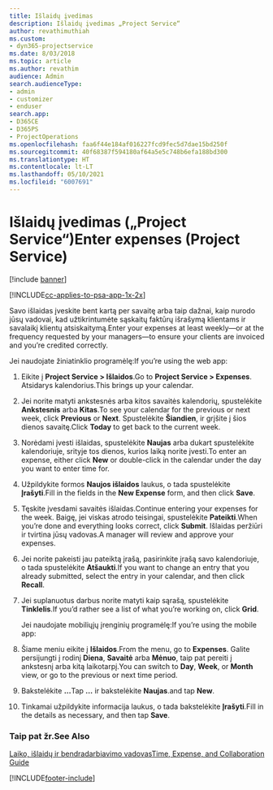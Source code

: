 ```yaml
---
title: Išlaidų įvedimas
description: Išlaidų įvedimas „Project Service“
author: revathimuthiah
ms.custom:
- dyn365-projectservice
ms.date: 8/03/2018
ms.topic: article
ms.author: revathim
audience: Admin
search.audienceType:
- admin
- customizer
- enduser
search.app:
- D365CE
- D365PS
- ProjectOperations
ms.openlocfilehash: faa6f44e184af016227fcd9fec5d7dae15bd250f
ms.sourcegitcommit: 40f68387f594180af64a5e5c748b6efa188bd300
ms.translationtype: HT
ms.contentlocale: lt-LT
ms.lasthandoff: 05/10/2021
ms.locfileid: "6007691"
---
```

# <a name="enter-expenses-project-service"></a><span data-ttu-id="28b9b-103">Išlaidų įvedimas („Project Service“)</span><span class="sxs-lookup"><span data-stu-id="28b9b-103">Enter expenses (Project Service)</span></span>

[!include [banner](../includes/psa-now-project-operations.md)]

[!INCLUDE[cc-applies-to-psa-app-1x-2x](../includes/cc-applies-to-psa-app-1x-2x.md)]

<span data-ttu-id="28b9b-104">Savo išlaidas įveskite bent kartą per savaitę arba taip dažnai, kaip nurodo jūsų vadovai, kad užtikrintumėte sąskaitų faktūrų išrašymą klientams ir savalaikį klientų atsiskaitymą.</span><span class="sxs-lookup"><span data-stu-id="28b9b-104">Enter your expenses at least weekly—or at the frequency requested by your managers—to ensure your clients are invoiced and you’re credited correctly.</span></span>  
  
 <span data-ttu-id="28b9b-105">Jei naudojate žiniatinklio programėlę:</span><span class="sxs-lookup"><span data-stu-id="28b9b-105">If you’re using the web app:</span></span>  
  
1. <span data-ttu-id="28b9b-106">Eikite į **Project Service > Išlaidos**.</span><span class="sxs-lookup"><span data-stu-id="28b9b-106">Go to **Project Service > Expenses**.</span></span> <span data-ttu-id="28b9b-107">Atsidarys kalendorius.</span><span class="sxs-lookup"><span data-stu-id="28b9b-107">This brings up your calendar.</span></span>  
  
2. <span data-ttu-id="28b9b-108">Jei norite matyti ankstesnės arba kitos savaitės kalendorių, spustelėkite **Ankstesnis** arba **Kitas**.</span><span class="sxs-lookup"><span data-stu-id="28b9b-108">To see your calendar for the previous or next week, click **Previous** or **Next**.</span></span> <span data-ttu-id="28b9b-109">Spustelėkite **Šiandien**, ir grįšite į šios dienos savaitę.</span><span class="sxs-lookup"><span data-stu-id="28b9b-109">Click **Today** to get back to the current week.</span></span>  
  
3. <span data-ttu-id="28b9b-110">Norėdami įvesti išlaidas, spustelėkite **Naujas** arba dukart spustelėkite kalendoriuje, srityje tos dienos, kurios laiką norite įvesti.</span><span class="sxs-lookup"><span data-stu-id="28b9b-110">To enter an expense, either click **New** or double-click in the calendar under the day you want to enter time for.</span></span>  
  
4. <span data-ttu-id="28b9b-111">Užpildykite formos **Naujos išlaidos** laukus, o tada spustelėkite **Įrašyti**.</span><span class="sxs-lookup"><span data-stu-id="28b9b-111">Fill in the fields in the **New Expense** form, and then click **Save**.</span></span>  
  
5. <span data-ttu-id="28b9b-112">Tęskite įvesdami savaitės išlaidas.</span><span class="sxs-lookup"><span data-stu-id="28b9b-112">Continue entering your expenses for the week.</span></span> <span data-ttu-id="28b9b-113">Baigę, jei viskas atrodo teisingai, spustelėkite **Pateikti**.</span><span class="sxs-lookup"><span data-stu-id="28b9b-113">When you’re done and everything looks correct, click **Submit**.</span></span> <span data-ttu-id="28b9b-114">Išlaidas peržiūri ir tvirtina jūsų vadovas.</span><span class="sxs-lookup"><span data-stu-id="28b9b-114">A manager will review and approve your expenses.</span></span>  
  
6. <span data-ttu-id="28b9b-115">Jei norite pakeisti jau pateiktą įrašą, pasirinkite įrašą savo kalendoriuje, o tada spustelėkite **Atšaukti**.</span><span class="sxs-lookup"><span data-stu-id="28b9b-115">If you want to change an entry that you already submitted, select the entry in your calendar, and then click **Recall**.</span></span>  
  
7. <span data-ttu-id="28b9b-116">Jei suplanuotus darbus norite matyti kaip sąrašą, spustelėkite **Tinklelis**.</span><span class="sxs-lookup"><span data-stu-id="28b9b-116">If you’d rather see a list of what you’re working on, click **Grid**.</span></span>  
  
   <span data-ttu-id="28b9b-117">Jei naudojate mobiliųjų įrenginių programėlę:</span><span class="sxs-lookup"><span data-stu-id="28b9b-117">If you’re using the mobile app:</span></span>  
  
8. <span data-ttu-id="28b9b-118">Šiame meniu eikite į **Išlaidos**.</span><span class="sxs-lookup"><span data-stu-id="28b9b-118">From the menu, go to **Expenses**.</span></span>     <span data-ttu-id="28b9b-119">Galite persijungti į rodinį **Diena**, **Savaitė** arba **Mėnuo**, taip pat pereiti į ankstesnį arba kitą laikotarpį.</span><span class="sxs-lookup"><span data-stu-id="28b9b-119">You can switch to **Day**, **Week**, or **Month** view, or go to the previous or next time period.</span></span>  
  
9. <span data-ttu-id="28b9b-120">Bakstelėkite **...**</span><span class="sxs-lookup"><span data-stu-id="28b9b-120">Tap **…**</span></span> <span data-ttu-id="28b9b-121">ir bakstelėkite **Naujas**.</span><span class="sxs-lookup"><span data-stu-id="28b9b-121">and tap **New**.</span></span>  
  
10. <span data-ttu-id="28b9b-122">Tinkamai užpildykite informacija laukus, o tada bakstelėkite **Įrašyti**.</span><span class="sxs-lookup"><span data-stu-id="28b9b-122">Fill in the details as necessary, and then tap **Save**.</span></span>  
  
### <a name="see-also"></a><span data-ttu-id="28b9b-123">Taip pat žr.</span><span class="sxs-lookup"><span data-stu-id="28b9b-123">See Also</span></span>  
 [<span data-ttu-id="28b9b-124">Laiko, išlaidų ir bendradarbiavimo vadovas</span><span class="sxs-lookup"><span data-stu-id="28b9b-124">Time, Expense, and Collaboration Guide</span></span>](../psa/time-expense-collaboration-guide.md)


[!INCLUDE[footer-include](../includes/footer-banner.md)]